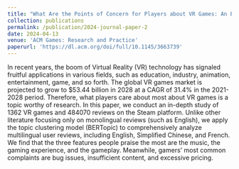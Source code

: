 ```yaml
---
title: "What Are the Points of Concern for Players about VR Games: An Empirical Study based on User Reviews in Different Languages"
collection: publications
permalink: /publication/2024-journal-paper-2
date: 2024-04-13
venue: 'ACM Games: Research and Practice'
paperurl: 'https://dl.acm.org/doi/full/10.1145/3663739'
---
```


In recent years, the boom of Virtual Reality (VR) technology has signaled fruitful applications in various fields, such as education, industry, animation, entertainment, game, and so forth. The global VR games market is projected to grow to $53.44 billion in 2028 at a CAGR of 31.4% in the 2021-2028 period. Therefore, what players care about most about VR games is a topic worthy of research. In this paper, we conduct an in-depth study of 1362 VR games and 484070 reviews on the Steam platform. Unlike other literature focusing only on monolingual reviews (such as English), we apply the topic clustering model (BERTopic) to comprehensively analyze multilingual user reviews, including English, Simplified Chinese, and French. We find that the three features people praise the most are the music, the gaming experience, and the gameplay. Meanwhile, gamers’ most common complaints are bug issues, insufficient content, and excessive pricing.


